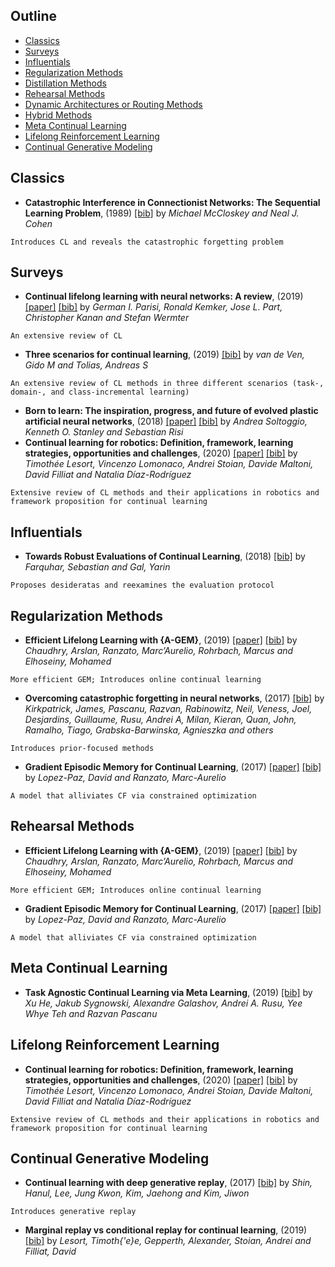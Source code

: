 ## Outline 
- [Classics](https://github.com/TLESORT/continual_learning_papers#Classics)
- [Surveys](https://github.com/TLESORT/continual_learning_papers#Surveys)
- [Influentials](https://github.com/TLESORT/continual_learning_papers#Influentials)
- [Regularization Methods](https://github.com/TLESORT/continual_learning_papers#Regularization-Methods)
- [Distillation Methods](https://github.com/TLESORT/continual_learning_papers#Distillation-Methods)
- [Rehearsal Methods](https://github.com/TLESORT/continual_learning_papers#Rehearsal-Methods)
- [Dynamic Architectures or Routing Methods](https://github.com/TLESORT/continual_learning_papers#Dynamic-Architectures-or-Routing-Methods)
- [Hybrid Methods](https://github.com/TLESORT/continual_learning_papers#Hybrid-Methods)
- [Meta Continual Learning](https://github.com/TLESORT/continual_learning_papers#Meta-Continual-Learning)
- [Lifelong Reinforcement Learning](https://github.com/TLESORT/continual_learning_papers#Lifelong-Reinforcement-Learning)
- [Continual Generative Modeling](https://github.com/TLESORT/continual_learning_papers#Continual-Generative-Modeling)

## Classics
- **Catastrophic Interference in Connectionist Networks: The Sequential Learning Problem**, (1989) [[bib]](../bibtex_me.bib#L440-L445)  by *Michael McCloskey and Neal J. Cohen*
``` 
Introduces CL and reveals the catastrophic forgetting problem
``` 

## Surveys
- **Continual lifelong learning with neural networks: A review**, (2019) [[paper]](http://www.sciencedirect.com/science/article/pii/S0893608019300231)  [[bib]](../bibtex_me.bib#L93-L104)  by *German I. Parisi, Ronald Kemker, Jose L. Part, Christopher Kanan and Stefan Wermter*
``` 
An extensive review of CL
``` 
- **Three scenarios for continual learning**, (2019) [[bib]](../bibtex_me.bib#L465-L471)  by *van de Ven, Gido M and Tolias, Andreas S*
``` 
An extensive review of CL methods in three different scenarios (task-, domain-, and class-incremental learning)
``` 
- **Born to learn: The inspiration, progress, and future of evolved plastic artificial neural networks**, (2018) [[paper]](http://www.sciencedirect.com/science/article/pii/S0893608018302120)  [[bib]](../bibtex_me.bib#L602-L614)  by *Andrea Soltoggio, Kenneth O. Stanley and Sebastian Risi*
- **Continual learning for robotics: Definition, framework, learning strategies, opportunities and challenges**, (2020) [[paper]](http://www.sciencedirect.com/science/article/pii/S1566253519307377)  [[bib]](../bibtex_me.bib#L737-L749)  by *Timothée Lesort, Vincenzo Lomonaco, Andrei Stoian, Davide Maltoni, David Filliat and Natalia Díaz-Rodríguez*
``` 
Extensive review of CL methods and their applications in robotics and framework proposition for continual learning
``` 

## Influentials
- **Towards Robust Evaluations of Continual Learning**, (2018) [[bib]](../bibtex_me.bib#L12-L18)  by *Farquhar, Sebastian and Gal, Yarin*
``` 
Proposes desideratas and reexamines the evaluation protocol
``` 

## Regularization Methods
- **Efficient Lifelong Learning with {A-GEM}**, (2019) [[paper]](https://arxiv.org/abs/1812.00420)  [[bib]](../bibtex_me.bib#L21-L28)  by *Chaudhry, Arslan, Ranzato, Marc’Aurelio, Rohrbach, Marcus and Elhoseiny, Mohamed*
``` 
More efficient GEM; Introduces online continual learning
``` 
- **Overcoming catastrophic forgetting in neural networks**, (2017) [[bib]](../bibtex_me.bib#L31-L38)  by *Kirkpatrick, James, Pascanu, Razvan, Rabinowitz, Neil, Veness, Joel, Desjardins, Guillaume, Rusu, Andrei A, Milan, Kieran, Quan, John, Ramalho, Tiago, Grabska-Barwinska, Agnieszka and others*
``` 
Introduces prior-focused methods
``` 
- **Gradient Episodic Memory for Continual Learning**, (2017) [[paper]](http://papers.nips.cc/paper/7225-gradient-episodic-memory-for-continual-learning.pdf)  [[bib]](../bibtex_me.bib#L42-L52)  by *Lopez-Paz, David and Ranzato, Marc-Aurelio*
``` 
A model that alliviates CF via constrained optimization
``` 

## Rehearsal Methods
- **Efficient Lifelong Learning with {A-GEM}**, (2019) [[paper]](https://arxiv.org/abs/1812.00420)  [[bib]](../bibtex_me.bib#L21-L28)  by *Chaudhry, Arslan, Ranzato, Marc’Aurelio, Rohrbach, Marcus and Elhoseiny, Mohamed*
``` 
More efficient GEM; Introduces online continual learning
``` 
- **Gradient Episodic Memory for Continual Learning**, (2017) [[paper]](http://papers.nips.cc/paper/7225-gradient-episodic-memory-for-continual-learning.pdf)  [[bib]](../bibtex_me.bib#L42-L52)  by *Lopez-Paz, David and Ranzato, Marc-Aurelio*
``` 
A model that alliviates CF via constrained optimization
``` 

## Meta Continual Learning
- **Task Agnostic Continual Learning via Meta Learning**, (2019) [[bib]](../bibtex_me.bib#L448-L455)  by *Xu He, Jakub Sygnowski, Alexandre Galashov, Andrei A. Rusu, Yee Whye Teh and Razvan Pascanu*

## Lifelong Reinforcement Learning
- **Continual learning for robotics: Definition, framework, learning strategies, opportunities and challenges**, (2020) [[paper]](http://www.sciencedirect.com/science/article/pii/S1566253519307377)  [[bib]](../bibtex_me.bib#L737-L749)  by *Timothée Lesort, Vincenzo Lomonaco, Andrei Stoian, Davide Maltoni, David Filliat and Natalia Díaz-Rodríguez*
``` 
Extensive review of CL methods and their applications in robotics and framework proposition for continual learning
``` 

## Continual Generative Modeling
- **Continual learning with deep generative replay**, (2017) [[bib]](../bibtex_me.bib#L56-L63)  by *Shin, Hanul, Lee, Jung Kwon, Kim, Jaehong and Kim, Jiwon*
``` 
Introduces generative replay
``` 
- **Marginal replay vs conditional replay for continual learning**, (2019) [[bib]](../bibtex_me.bib#L808-L816)  by *Lesort, Timoth{\'e}e, Gepperth, Alexander, Stoian, Andrei and Filliat, David*

